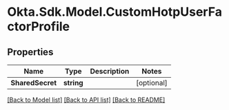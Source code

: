 # Okta.Sdk.Model.CustomHotpUserFactorProfile

## Properties

Name | Type | Description | Notes
------------ | ------------- | ------------- | -------------
**SharedSecret** | **string** |  | [optional] 

[[Back to Model list]](../README.md#documentation-for-models) [[Back to API list]](../README.md#documentation-for-api-endpoints) [[Back to README]](../README.md)


